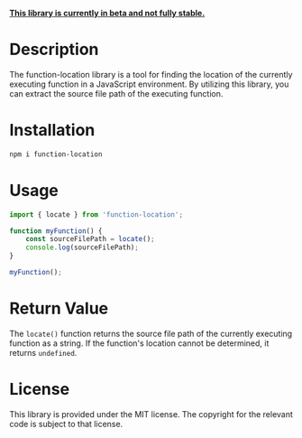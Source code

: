 **[This library is currently in beta and not fully stable.](https://github.com/Nhahan/function-location)**

# Description

The function-location library is a tool for finding the location of the currently executing function in a JavaScript environment. By utilizing this library, you can extract the source file path of the executing function.

# Installation

```bash
npm i function-location
```

# Usage

```ts
import { locate } from 'function-location';

function myFunction() {
    const sourceFilePath = locate();
    console.log(sourceFilePath);
}

myFunction();
```

# Return Value

The `locate()` function returns the source file path of the currently executing function as a string. If the function's location cannot be determined, it returns `undefined`.

# License

This library is provided under the MIT license. The copyright for the relevant code is subject to that license.